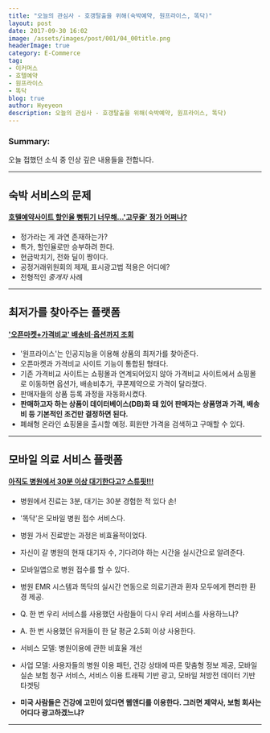 ```yaml
---
title: "오늘의 관심사 - 호갱탈출을 위해(숙박예약, 원프라이스, 똑닥)"
layout: post
date: 2017-09-30 16:02
image: /assets/images/post/001/04_00title.png
headerImage: true
category: E-Commerce
tag:
- 이커머스
- 호텔예약
- 원프라이스
- 똑닥
blog: true
author: Hyeyeon
description: 오늘의 관심사 - 호갱탈출을 위해(숙박예약, 원프라이스, 똑닥)
---
```


### Summary:

오늘 접했던 소식 중 인상 깊은 내용들을 전합니다.

---

## 숙박 서비스의 문제

#### [호텔예약사이트 할인율 뻥튀기 너무해...'고무줄' 정가 어쩌나?](http://www.consumernews.co.kr/?mod=news&act=articleView&idxno=519897)

* 정가라는 게 과연 존재하는가?
* 특가, 할인율로만 승부하려 한다.
* 현금박치기, 전화 딜이 짱이다.
* 공정거래위원회의 제재, 표시광고법 적용은 어디에?
* 전형적인 *중개자* 사례

---

## 최저가를 찾아주는 플랫폼

#### ['오픈마켓+가격비교' 배송비·옵션까지 조회](http://news.mt.co.kr/mtview.php?no=2017092811213970019&outlink=1&ref=%3A%2F%2F)

* '원프라이스'는 인공지능을 이용해 상품의 최저가를 찾아준다.
* 오픈마켓과 가격비교 사이트 기능이 통합된 형태다.
* 기존 가격비교 사이트는 쇼핑몰과 연계되어있지 않아 가격비교 사이트에서 쇼핑몰로 이동하면 옵션가, 배송비추가, 쿠폰제약으로 가격이 달라졌다.
* 판매자들의 상품 등록 과정을 자동화시켰다.
* **판매하고자 하는 상품이 데이터베이스(DB)화 돼 있어 판매자는 상품명과 가격, 배송비 등 기본적인 조건만 결정하면 된다.**
* 폐쇄형 온라인 쇼핑몰을 출시할 예정. 회원만 가격을 검색하고 구매할 수 있다.

---

## 모바일 의료 서비스 플랫폼

#### [아직도 병원에서 30분 이상 대기한다고? 스튜핏!!!](http://outstanding.kr/bbros20170929/)

* 병원에서 진료는 3분, 대기는 30분 경험한 적 있다 손!
* '똑닥'은 모바일 병원 접수 서비스다.
* 병원 가서 진료받는 과정은 비효율적이었다.
* 자신이 갈 병원의 현재 대기자 수, 기다려야 하는 시간을 실시간으로 알려준다.
* 모바일앱으로 병원 접수를 할 수 있다.
* 병원 EMR 시스템과 똑닥의 실시간 연동으로 의료기관과 환자 모두에게 편리한 환경 제공.
* Q. 한 번 우리 서비스를 사용했던 사람들이 다시 우리 서비스를 사용하느냐?
* A. 한 번 사용했던 유저들이 한 달 평균 2.5회 이상 사용한다.

* 서비스 모델: 병원이용에 관한 비효율 개선
* 사업 모델: 사용자들의 병원 이용 패턴, 건강 상태에 따른 맞춤형 정보 제공, 모바일 실손 보험 청구 서비스, 서비스 이용 트래픽 기반 광고, 모바일 처방전 데이터 기반 타겟팅

* **미국 사람들은 건강에 고민이 있다면 웹앤디를 이용한다. 그러면 제약사, 보험 회사는 어디다 광고하겠느냐?**

---
